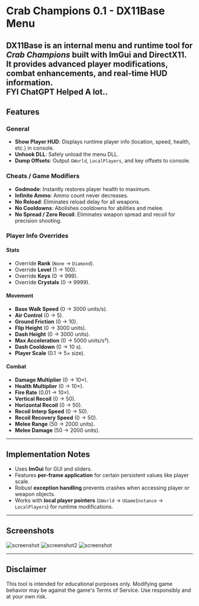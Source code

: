 # Crab Champions 0.1 - DX11Base Menu

**DX11Base** is an internal menu and runtime tool for *Crab Champions* built with ImGui and DirectX11. It provides advanced player modifications, combat enhancements, and real-time HUD information.  
**FYI ChatGPT Helped A lot..**
---

## Features

### General
- **Show Player HUD**: Displays runtime player info (location, speed, health, etc.) in console.
- **Unhook DLL**: Safely unload the menu DLL.
- **Dump Offsets**: Output `GWorld`, `LocalPlayers`, and key offsets to console.

### Cheats / Game Modifiers
- **Godmode**: Instantly restores player health to maximum.
- **Infinite Ammo**: Ammo count never decreases.
- **No Reload**: Eliminates reload delay for all weapons.
- **No Cooldowns**: Abolishes cooldowns for abilities and melee.
- **No Spread / Zero Recoil**: Eliminates weapon spread and recoil for precision shooting.

### Player Info Overrides

#### Stats
- Override **Rank** (`None` → `Diamond`).
- Override **Level** (1 → 100).
- Override **Keys** (0 → 999).
- Override **Crystals** (0 → 9999).

#### Movement
- **Base Walk Speed** (0 → 3000 units/s).
- **Air Control** (0 → 5).
- **Ground Friction** (0 → 10).
- **Flip Height** (0 → 3000 units).
- **Dash Height** (0 → 3000 units).
- **Max Acceleration** (0 → 5000 units/s²).
- **Dash Cooldown** (0 → 10 s).
- **Player Scale** (0.1 → 5× size).

#### Combat
- **Damage Multiplier** (0 → 10×).
- **Health Multiplier** (0 → 10×).
- **Fire Rate** (0.01 → 10×).
- **Vertical Recoil** (0 → 50).
- **Horizontal Recoil** (0 → 50).
- **Recoil Interp Speed** (0 → 50).
- **Recoil Recovery Speed** (0 → 50).
- **Melee Range** (50 → 2000 units).
- **Melee Damage** (50 → 2000 units).

---

## Implementation Notes

- Uses **ImGui** for GUI and sliders.
- Features **per-frame application** for certain persistent values like player scale.
- Robust **exception handling** prevents crashes when accessing player or weapon objects.
- Works with **local player pointers** (`GWorld` → `UGameInstance` → `LocalPlayers`) for runtime modifications.

---

## Screenshots

![screenshot](https://pasteboard.co/17IIEFpDSPq0.png "Menu/Stats")
![screenshot2](https://pasteboard.co/qMJrqj83h3e4.png "Movement")
![screenshot](<img width="485" height="252" alt="image" src="https://github.com/user-attachments/assets/884833ef-3707-4361-af98-ca8200d6b28c" />
 "Combat")

---

## Disclaimer

This tool is intended for educational purposes only. Modifying game behavior may be against the game's Terms of Service. Use responsibly and at your own risk.

